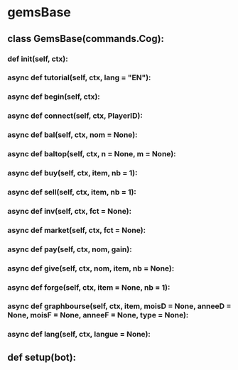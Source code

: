 # gemsBase 
## class GemsBase(commands.Cog):

### def __init__(self, ctx):

### async def tutorial(self, ctx, lang = "EN"):

### async def begin(self, ctx):

### async def connect(self, ctx, PlayerID):

### async def bal(self, ctx, nom = None):

### async def baltop(self, ctx, n = None, m = None):

### async def buy(self, ctx, item, nb = 1):

### async def sell(self, ctx, item, nb = 1):

### async def inv(self, ctx, fct = None):

### async def market(self, ctx, fct = None):

### async def pay(self, ctx, nom, gain):

### async def give(self, ctx, nom, item, nb = None):

### async def forge(self, ctx, item = None, nb = 1):

### async def graphbourse(self, ctx, item, moisD = None, anneeD = None, moisF = None, anneeF = None, type = None):

### async def lang(self, ctx, langue = None):

## def setup(bot):

